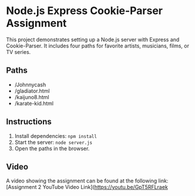 # Node.js Express Cookie-Parser Assignment

This project demonstrates setting up a Node.js server with Express and Cookie-Parser. It includes four paths for favorite artists, musicians, films, or TV series.

## Paths
- /Johnnycash
- /gladiator.html
- /kaijuno8.html
- /karate-kid.html

## Instructions
1. Install dependencies: `npm install`
2. Start the server: `node server.js`
3. Open the paths in the browser.

## Video
A video showing the assignment can be found at the following link: [Assignment 2 YouTube Video Link](https://youtu.be/GpT5RFLraek


